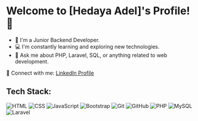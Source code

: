 # Welcome to [Hedaya Adel]'s Profile! 👋

- 🌱 I'm a Junior Backend Developer.
- 💻 I'm constantly learning and exploring new technologies.
- 💬 Ask me about PHP, Laravel, SQL, or anything related to web development.

💼 Connect with me: [LinkedIn Profile](https://www.linkedin.com/in/hedaya-adel-096735244?utm_source=share&utm_campaign=share_via&utm_content=profile&utm_medium=android_app)

## Tech Stack:
![HTML](https://img.shields.io/badge/HTML5-%23E34F26.svg?&style=flat-square&logo=html5&logoColor=white)
![CSS](https://img.shields.io/badge/CSS3-%231572B6.svg?&style=flat-square&logo=css3&logoColor=white)
![JavaScript](https://img.shields.io/badge/JavaScript-%23F7DF1E.svg?&style=flat-square&logo=javascript&logoColor=black)
![Bootstrap](https://img.shields.io/badge/Bootstrap-%23563D7C.svg?&style=flat-square&logo=bootstrap&logoColor=white)
![Git](https://img.shields.io/badge/Git-%23F05033.svg?&style=flat-square&logo=git&logoColor=white)
![GitHub](https://img.shields.io/badge/GitHub-%23181717.svg?&style=flat-square&logo=github&logoColor=white)
![PHP](https://img.shields.io/badge/PHP-%23777BB4.svg?&style=flat-square&logo=php&logoColor=white)
![MySQL](https://img.shields.io/badge/MySQL-%234479A1.svg?&style=flat-square&logo=mysql&logoColor=white)
![Laravel](https://img.shields.io/badge/Laravel-%23FF2D20.svg?&style=flat-square&logo=laravel&logoColor=white)
